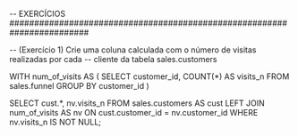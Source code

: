 -- EXERCÍCIOS ########################################################################

-- (Exercício 1) Crie uma coluna calculada com o número de visitas realizadas por cada
-- cliente da tabela sales.customers

WITH num_of_visits AS (
    SELECT customer_id, COUNT(*) AS visits_n
    FROM sales.funnel
    GROUP BY customer_id
)

SELECT cust.*, nv.visits_n
FROM sales.customers AS cust
LEFT JOIN num_of_visits AS nv ON cust.customer_id = nv.customer_id
WHERE nv.visits_n IS NOT NULL;
